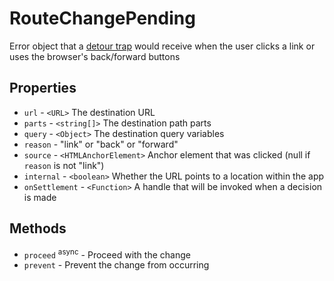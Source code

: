 # RouteChangePending

Error object that a [detour trap](./trap.md) would receive when the user clicks a link or uses the browser's
back/forward buttons

## Properties

* `url` - `<URL>` The destination URL
* `parts` - `<string[]>` The destination path parts
* `query` - `<Object>` The destination query variables
* `reason` - "link" or "back" or "forward"
* `source` - `<HTMLAnchorElement>` Anchor element that was clicked (null if `reason` is not "link") 
* `internal` - `<boolean>` Whether the URL points to a location within the app
* `onSettlement` - `<Function>` A handle that will be invoked when a decision is made

## Methods

* `proceed` <sup>async</sup> - Proceed with the change
* `prevent` - Prevent the change from occurring

